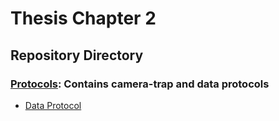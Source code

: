 # Thesis Chapter 2

## Repository Directory

### [Protocols](./Protocols): Contains camera-trap and data protocols
*  [Data Protocol](./Protocols/Protocol_Data)
